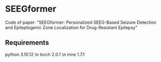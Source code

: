 # SEEGformer
Code of paper: "SEEGformer: Personalized SEEG-Based Seizure Detection and Epileptogenic Zone Localization for Drug-Resistant Epilepsy"

## Requirements
python 3.10.12 \n
torch 2.0.1 \n
mne 1.7.1

